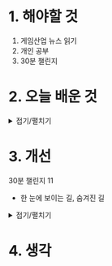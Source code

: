 
# 1. 해야할 것

1. 게임산업 뉴스 읽기 
2. 개인 공부
3. 30분 챌린지


# 2. 오늘 배운 것

<details>
<summary>접기/펼치기</summary>

## 액터 컴포넌트 역기획
### 대상 물체
1. 트리거 박스에 오버랩
2. 트리거 박스에 오버랩 된 액터를 변수로 세팅
3. 월드 로테이션 설정 > find look at rotation > 위젯, 액터 설정
4. 부울변수:내부 참
5. is valid 에서 액터 컴포넌트가 있는지 없는지 확인 > 없으면 ADD 액터 컴포넌트를 액터에 추가
6. 리턴 밸류
---
1. 위젯 액터를 변수로 세팅
2. 위젯 액터 생성
3. 위젯 보이게하기
4. is valid 위젯에서 부울변수:힌트 거짓 일 때, 애니메이션 재생:타겟 팝업하고 부울변수:힌트를 참으로 변경

<img width="1494" height="380" alt="image" src="https://github.com/user-attachments/assets/1020c4e2-562c-43c3-96eb-db331ed87794" />

****
1. 트리거 박스에 떨어질때
2. 떨어진 액터가 부울변수:활성 참이면, 부울변수:활성을 거짓으로 변경 / 부울변수: 활성이 거짓이면, 부울변수:내부를 거짓으로 변경
3. is valid에서 위젯이 유효한 상태에서 부울변수:힌트가 참이면 애니메이션 정상 재생하고 부울변수: 힌트를 거짓으로 변경 / 부울변수:힌트가 거짓이면 위젯 제거하고 위젯 visibility를 거짓으로 변경
4. 액터 컴포넌트가 유효하면 컴포넌트 제거

<img width="1528" height="449" alt="image" src="https://github.com/user-attachments/assets/063571c1-b3fc-4850-9d31-d53c87426677" />

<img width="1509" height="383" alt="image" src="https://github.com/user-attachments/assets/ea4508ff-86cb-4682-8f60-d75f2db7807b" />

****
1. 상호작용
2. 부울변수:내부가 참이면, 부울변수:활성을 참으로 변경
3. 위젯이 유효하고 부울변수:힌트가 참이면, 애니메이션 거꾸로 실행하고 부울변수:힌트를 거짓으로 설정한다
4. 위젯을 부모에게서 지우고

<img width="1512" height="500" alt="image" src="https://github.com/user-attachments/assets/5c9e326c-b5cf-4daf-879f-9d28e2c717a9" />

<img width="1116" height="375" alt="image" src="https://github.com/user-attachments/assets/7b96bdea-1a14-4ff9-ab43-275bc99c5a68" />

<img width="1473" height="708" alt="image" src="https://github.com/user-attachments/assets/307429fd-7835-4ab7-aeeb-45104ced6c4a" />

### 액터 컴포넌트
<img width="1104" height="835" alt="image" src="https://github.com/user-attachments/assets/3dcbc9ff-ad54-4d15-a039-1a5df79ab859" />

<img width="568" height="878" alt="image" src="https://github.com/user-attachments/assets/c2c2bee6-68b8-44a0-89ea-923e8d14b7f0" />

</details>




# 3. 개선

30분 챌린지 11
- 한 눈에 보이는 길, 숨겨진 길



<details>
<summary>접기/펼치기</summary>



# 🎮 Blocktober 30일 체크리스트

## 🔹 Week 1: 기본 공간 감각 익히기 (Flow & Scale)
- [ ] 1일차: 좁은 복도 (긴장감과 시야 제한)  
- [ ] 2일차: 넓은 광장 (개방감, 시야 확보)  
- [ ] 3일차: 계단 + 고저차 공간 (시야 변화를 체험)  
- [ ] 4일차: 교차로 / 분기점 (플레이어 선택 유도)  
- [ ] 5일차: 복도 → 큰 방 → 복도 (기본 레벨 루프)  
- [ ] 6일차: 전투용 사각형 아레나 (엄폐물 배치 포함)  
- [ ] 7일차: 복습 – 지금까지 만든 블록아웃 연결하기  

---

## 🔹 Week 2: 플레이어 유도 & 탐험 (Landmark & Guidance)
- [ ] 8일차: 랜드마크가 보이는 시작 지점 (멀리 보이는 목표물)  
- [ ] 9일차: 빛으로 유도되는 좁은 복도  
- [ ] 10일차: 수직 이동 공간 (엘리베이터/사다리/낭떠러지)  
- [ ] 11일차: “한눈에 보이는 길 vs 숨겨진 길” 구조  
- [ ] 12일차: 루프 구조 (시작과 끝이 연결되는 맵)  
- [ ] 13일차: 시야 차단 → 돌면 놀라움이 있는 공간  
- [ ] 14일차: 복습 – 자연스럽게 목표 지점에 도달하는 블록아웃 제작  

---

## 🔹 Week 3: 전투 & 퍼즐 구조 (Challenge & Encounter)
- [ ] 15일차: 엄폐물 + 고저차 있는 전투 공간  
- [ ] 16일차: 좁은 다리 위 전투 (위험 + 긴장감)  
- [ ] 17일차: 플레이어를 분리시키는 구조 (협동 게임 상상)  
- [ ] 18일차: 잠긴 문 + 스위치 퍼즐 (간단한 조건 달기)  
- [ ] 19일차: 위험 구역(낭떠러지, 함정) + 안전 구역 대비  
- [ ] 20일차: 연속 전투 구간 (휴식 없이 몰아치는 구조)  
- [ ] 21일차: 복습 – 퍼즐 + 전투 혼합된 블록아웃  

---

## 🔹 Week 4: 내러티브 & 몰입 (Story & Atmosphere)
- [ ] 22일차: 시작 지점 = 안전한 허브 공간  
- [ ] 23일차: 폐허 도시 / 무너진 건물 느낌 블록아웃  
- [ ] 24일차: 긴장감 있는 복도 → 갑자기 확 트이는 공간 (심리 대비)  
- [ ] 25일차: 환경 스토리텔링 (구조물 배치로 상황 전달)  
- [ ] 26일차: 보스 전용 아레나 (입장 → 클라이맥스 → 탈출 루트)  
- [ ] 27일차: 탐험형 오픈존 (중앙에 랜드마크, 주변에 작은 이벤트 구역)  
- [ ] 28일차: 플레이어 귀환 루트 (시작 지점으로 돌아오게 설계)  
- [ ] 29일차: 최종 레벨 – 지금까지 배운 것 종합 블록아웃  
- [ ] 30일차: 회고 – 한 달 작업 정리, 노트/노션 기록  

---

## ✅ 팁

* 하루에 **완성도 100%** 필요 없음 → “아이디어 스케치” 수준 OK
* 제작 툴: Unreal Engine (Geometry Editing / BSP), Unity (ProBuilder) 추천
* 공유: 트위터(X), ArtStation, 노션 → #Blocktober 태그 붙이면 피드백 받을 확률 높음
* 가장 중요한 건 **반복** + **기록**입니다.


</details>



# 4. 생각

